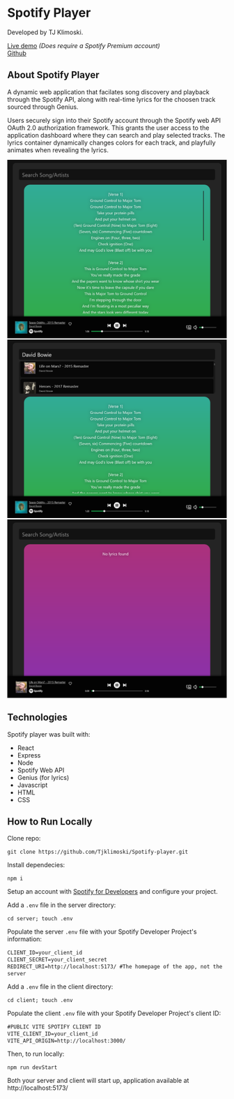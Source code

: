 # Spotify Player

Developed by TJ Klimoski.

[Live demo](https://www.spotify-track-player.vercel.app) _(Does require a Spotify Premium account)_  
[Github](https://github.com/Tjklimoski/Spotify-player)

## About Spotify Player

A dynamic web application that facilates song discovery and playback through the Spotify API, along with real-time lyrics for the choosen track sourced through Genius.

Users securely sign into their Spotify account through the Spotify web API OAuth 2.0 authorization framework. This grants the user access to the application dashboard where they can search and play selected tracks. The lyrics container dynamically changes colors for each track, and playfully animates when revealing the lyrics.

![Application playing a song with lyrics](readme_assets/example1.png "Playing a song with lyrics")
![Searching for a song to play in the Application](readme_assets/example2.png "Searching for a song")
![Application playing a song with no lyrics found, alerting the user](readme_assets/example3.png "Playing a song with no lyrics found")

## Technologies

Spotify player was built with:

- React
- Express
- Node
- Spotify Web API
- Genius (for lyrics)
- Javascript
- HTML
- CSS

## How to Run Locally

Clone repo:

    git clone https://github.com/Tjklimoski/Spotify-player.git

Install dependecies:

    npm i

Setup an account with [Spotify for Developers](https://developer.spotify.com/) and configure your project.

Add a `.env` file in the server directory:

    cd server; touch .env

Populate the server `.env` file with your Spotify Developer Project's information:

    CLIENT_ID=your_client_id
    CLIENT_SECRET=your_client_secret
    REDIRECT_URI=http://localhost:5173/ #The homepage of the app, not the server

Add a `.env` file in the client directory:

    cd client; touch .env

Populate the client `.env` file with your Spotify Developer Project's client ID:

    #PUBLIC VITE SPOTIFY CLIENT ID
    VITE_CLIENT_ID=your_client_id
    VITE_API_ORIGIN=http://localhost:3000/

Then, to run locally:

    npm run devStart

Both your server and client will start up, application available at http://localhost:5173/
